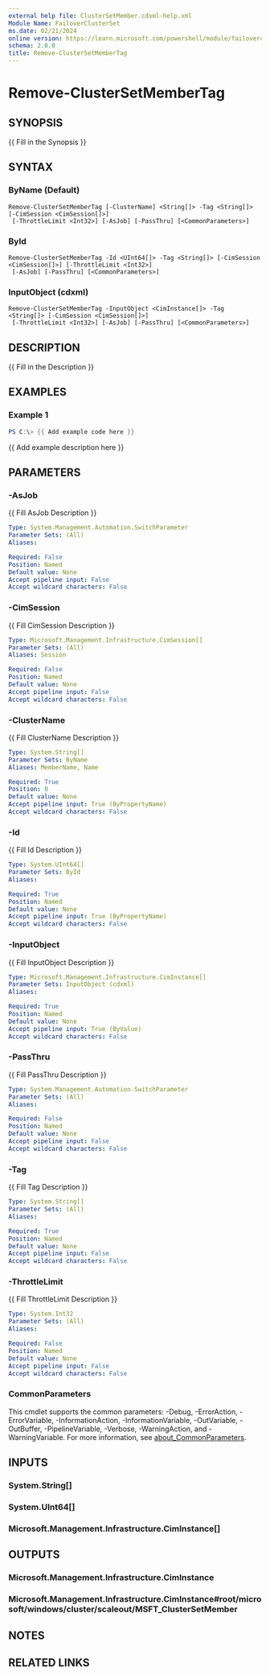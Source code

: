 ```yaml
---
external help file: ClusterSetMember.cdxml-help.xml
Module Name: FailoverClusterSet
ms.date: 02/21/2024
online version: https://learn.microsoft.com/powershell/module/failoverclusterset/remove-clustersetmembertag?view=windowsserver2025-ps&wt.mc_id=ps-gethelp
schema: 2.0.0
title: Remove-ClusterSetMemberTag
---
```


# Remove-ClusterSetMemberTag

## SYNOPSIS
{{ Fill in the Synopsis }}

## SYNTAX

### ByName (Default)
```
Remove-ClusterSetMemberTag [-ClusterName] <String[]> -Tag <String[]> [-CimSession <CimSession[]>]
 [-ThrottleLimit <Int32>] [-AsJob] [-PassThru] [<CommonParameters>]
```

### ById
```
Remove-ClusterSetMemberTag -Id <UInt64[]> -Tag <String[]> [-CimSession <CimSession[]>] [-ThrottleLimit <Int32>]
 [-AsJob] [-PassThru] [<CommonParameters>]
```

### InputObject (cdxml)
```
Remove-ClusterSetMemberTag -InputObject <CimInstance[]> -Tag <String[]> [-CimSession <CimSession[]>]
 [-ThrottleLimit <Int32>] [-AsJob] [-PassThru] [<CommonParameters>]
```

## DESCRIPTION
{{ Fill in the Description }}

## EXAMPLES

### Example 1
```powershell
PS C:\> {{ Add example code here }}
```

{{ Add example description here }}

## PARAMETERS

### -AsJob
{{ Fill AsJob Description }}

```yaml
Type: System.Management.Automation.SwitchParameter
Parameter Sets: (All)
Aliases:

Required: False
Position: Named
Default value: None
Accept pipeline input: False
Accept wildcard characters: False
```

### -CimSession
{{ Fill CimSession Description }}

```yaml
Type: Microsoft.Management.Infrastructure.CimSession[]
Parameter Sets: (All)
Aliases: Session

Required: False
Position: Named
Default value: None
Accept pipeline input: False
Accept wildcard characters: False
```

### -ClusterName
{{ Fill ClusterName Description }}

```yaml
Type: System.String[]
Parameter Sets: ByName
Aliases: MemberName, Name

Required: True
Position: 0
Default value: None
Accept pipeline input: True (ByPropertyName)
Accept wildcard characters: False
```

### -Id
{{ Fill Id Description }}

```yaml
Type: System.UInt64[]
Parameter Sets: ById
Aliases:

Required: True
Position: Named
Default value: None
Accept pipeline input: True (ByPropertyName)
Accept wildcard characters: False
```

### -InputObject
{{ Fill InputObject Description }}

```yaml
Type: Microsoft.Management.Infrastructure.CimInstance[]
Parameter Sets: InputObject (cdxml)
Aliases:

Required: True
Position: Named
Default value: None
Accept pipeline input: True (ByValue)
Accept wildcard characters: False
```

### -PassThru
{{ Fill PassThru Description }}

```yaml
Type: System.Management.Automation.SwitchParameter
Parameter Sets: (All)
Aliases:

Required: False
Position: Named
Default value: None
Accept pipeline input: False
Accept wildcard characters: False
```

### -Tag
{{ Fill Tag Description }}

```yaml
Type: System.String[]
Parameter Sets: (All)
Aliases:

Required: True
Position: Named
Default value: None
Accept pipeline input: False
Accept wildcard characters: False
```

### -ThrottleLimit
{{ Fill ThrottleLimit Description }}

```yaml
Type: System.Int32
Parameter Sets: (All)
Aliases:

Required: False
Position: Named
Default value: None
Accept pipeline input: False
Accept wildcard characters: False
```

### CommonParameters
This cmdlet supports the common parameters: -Debug, -ErrorAction, -ErrorVariable, -InformationAction, -InformationVariable, -OutVariable, -OutBuffer, -PipelineVariable, -Verbose, -WarningAction, and -WarningVariable. For more information, see [about_CommonParameters](http://go.microsoft.com/fwlink/?LinkID=113216).

## INPUTS

### System.String[]

### System.UInt64[]

### Microsoft.Management.Infrastructure.CimInstance[]

## OUTPUTS

### Microsoft.Management.Infrastructure.CimInstance

### Microsoft.Management.Infrastructure.CimInstance#root/microsoft/windows/cluster/scaleout/MSFT_ClusterSetMember

## NOTES

## RELATED LINKS
